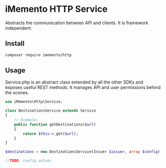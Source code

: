 # iMemento HTTP Service

Abstracts the communication between API and clients. 
It is framework independent.

## Install
```bash
composer require imemento/http
```

## Usage

Service.php is an abstract class extended by all the other SDKs and exposes useful REST methods. It manages API and user permissions behind the scenes.

```php
use iMemento\Http\Service;

class DestinationsService extends Service 
{
	// Example:
	public function getDestinations($url)
	{
		return $this->_get($url);
	}
}

$destinations = new DestinationsService(Issuer $issuer, array $config);

//TODO: config values
```